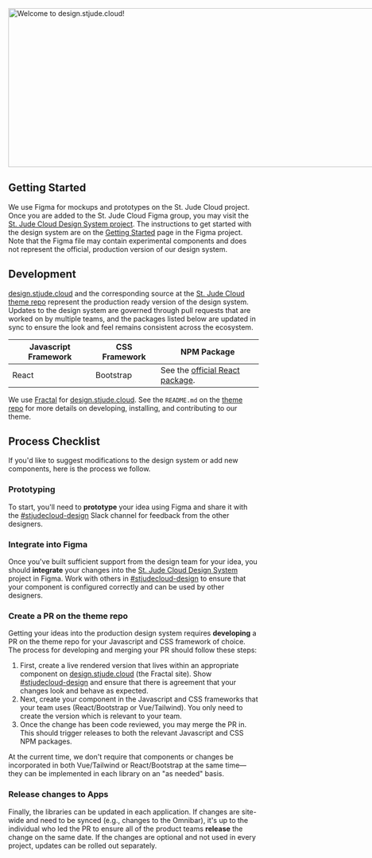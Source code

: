 <img src="{{ path '/assets/images/design-cover-img@2x.jpg' }}" alt="Welcome to design.stjude.cloud!" width="1280px" height="320px" style="max-width: unset"/>

## Getting Started

We use Figma for mockups and prototypes on the St. Jude Cloud project. Once you are added to the St. Jude Cloud Figma group, you may visit the [St. Jude Cloud Design System project][figma-dsm]. The instructions to get started with the design system are on the [Getting Started][getting-started-dsm] page in the Figma project. Note that the Figma file may contain experimental components and does not represent the official, production version of our design system.

## Development

[design.stjude.cloud] and the corresponding source at the [St. Jude Cloud theme repo][theme-repo] represent the production ready version of the design system. Updates to the design system are governed through pull requests that are worked on by multiple teams, and the packages listed below are updated in sync to ensure the look and feel remains consistent across the ecosystem.

| Javascript Framework | CSS Framework | NPM Package                                      |
| -------------------- | ------------- | ------------------------------------------------ |
| React                | Bootstrap     | See the [official React package][react-package]. |

We use [Fractal][fractal] for [design.stjude.cloud]. See the `README.md` on the [theme repo][readme] for more details on developing, installing, and contributing to our theme.

## Process Checklist

If you'd like to suggest modifications to the design system or add new components, here is the process we follow.

### Prototyping

To start, you'll need to **prototype** your idea using Figma and share it with the [#stjudecloud-design] Slack channel for feedback from the other designers.

### Integrate into Figma

Once you've built sufficient support from the design team for your idea, you should **integrate** your changes into the [St. Jude Cloud Design System][figma-dsm] project in Figma. Work with others in [#stjudecloud-design] to ensure that your component is configured correctly and can be used by other designers.

### Create a PR on the theme repo

Getting your ideas into the production design system requires **developing** a PR on the theme repo for your Javascript and CSS framework of choice. The process for developing and merging your PR should follow these steps:

1. First, create a live rendered version that lives within an appropriate component on [design.stjude.cloud] (the Fractal site). Show [#stjudecloud-design] and ensure that there is agreement that your changes look and behave as expected.
2. Next, create your component in the Javascript and CSS frameworks that your team uses (React/Bootstrap or Vue/Tailwind). You only need to create the version which is relevant to your team.
3. Once the change has been code reviewed, you may merge the PR in. This should trigger releases to both the relevant Javascript and CSS NPM packages.

At the current time, we don't require that components or changes be incorporated in both Vue/Tailwind or React/Bootstrap at the same time—they can be implemented in each library on an "as needed" basis.

### Release changes to Apps

Finally, the libraries can be updated in each application. If changes are site-wide and need to be synced (e.g., changes to the Omnibar), it's up to the individual who led the PR to ensure all of the product teams **release** the change on the same date. If the changes are optional and not used in every project, updates can be rolled out separately.

[fractal]: https://fractal.build
[figma-dsm]: https://www.figma.com/file/SggB3UbUHRylKMZkikdZUB/St.-Jude-Cloud-Design-System
[getting-started-dsm]: https://www.figma.com/file/SggB3UbUHRylKMZkikdZUB/St.-Jude-Cloud-Design-System?node-id=155%3A29310
[design.stjude.cloud]: https://design.stjude.cloud
[theme-repo]: https://github.com/stjudecloud/theme
[readme]: https://github.com/stjudecloud/theme#readme
[react-package]: https://www.npmjs.com/package/@stjudecloud/theme-react
[vue-package]: https://www.npmjs.com/package/@stjudecloud/theme-vue
[#stjudecloud-design]: https://stjude.slack.com/messages/stjudecloud-design
